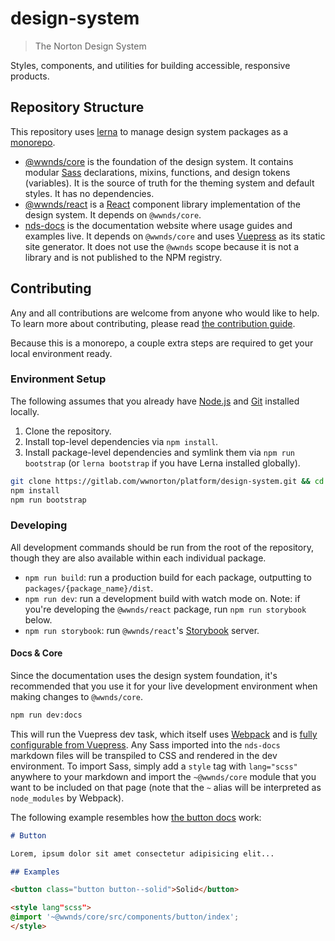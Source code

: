 # design-system

> The Norton Design System

Styles, components, and utilities for building accessible, responsive products.

## Repository Structure

This repository uses [lerna](https://lerna.js.org/) to manage design system packages as a [monorepo](https://en.wikipedia.org/wiki/Monorepo).

- [@wwnds/core](packages/core) is the foundation of the design system. It contains modular [Sass](https://sass-lang.com/) declarations, mixins, functions, and design tokens (variables). It is the source of truth for the theming system and default styles. It has no dependencies.
- [@wwnds/react](packages/react) is a [React](https://reactjs.org/) component library implementation of the design system. It depends on `@wwnds/core`.
- [nds-docs](docs) is the documentation website where usage guides and examples live. It depends on `@wwnds/core` and uses [Vuepress](https://vuepress.vuejs.org/) as its static site generator. It does not use the `@wwnds` scope because it is not a library and is not published to the NPM registry.

## Contributing

Any and all contributions are welcome from anyone who would like to help.
To learn more about contributing, please read [the contribution guide](CONTRIBUTING.md).

Because this is a monorepo, a couple extra steps are required to get your local environment ready.

### Environment Setup

The following assumes that you already have [Node.js](https://nodejs.org/en/) and [Git](https://git-scm.com/) installed locally.

1. Clone the repository.
2. Install top-level dependencies via `npm install`.
3. Install package-level dependencies and symlink them via `npm run bootstrap` (or `lerna bootstrap` if you have Lerna installed globally).

```sh
git clone https://gitlab.com/wwnorton/platform/design-system.git && cd design-system
npm install
npm run bootstrap
```

### Developing

All development commands should be run from the root of the repository, though they are also available within each individual package.

- `npm run build`: run a production build for each package, outputting to `packages/{package_name}/dist`.
- `npm run dev`: run a development build with watch mode on. Note: if you're developing the `@wwnds/react` package, run `npm run storybook` below.
- `npm run storybook`: run `@wwnds/react`'s [Storybook](https://storybook.js.org/) server.

#### Docs & Core

Since the documentation uses the design system foundation, it's recommended that you use it for your live development environment when making changes to `@wwnds/core`.

```sh
npm run dev:docs
```

This will run the Vuepress dev task, which itself uses [Webpack](https://webpack.js.org/) and is [fully configurable from Vuepress](https://vuepress.vuejs.org/config/#configurewebpack).
Any Sass imported into the `nds-docs` markdown files will be transpiled to CSS and rendered in the dev environment.
To import Sass, simply add a `style` tag with `lang="scss"` anywhere to your markdown and import the `~@wwnds/core` module that you want to be included on that page (note that the `~` alias will be interpreted as `node_modules` by Webpack).

The following example resembles how [the button docs](docs/components/button.md) work:

```markdown
# Button

Lorem, ipsum dolor sit amet consectetur adipisicing elit...

## Examples

<button class="button button--solid">Solid</button>

<style lang"scss">
@import '~@wwnds/core/src/components/button/index';
</style>
```
